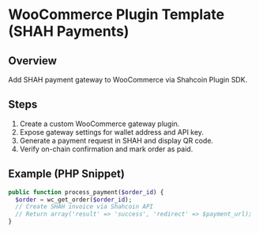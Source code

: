 # WooCommerce Plugin Template (SHAH Payments)

## Overview
Add SHAH payment gateway to WooCommerce via Shahcoin Plugin SDK.

## Steps
1. Create a custom WooCommerce gateway plugin.
2. Expose gateway settings for wallet address and API key.
3. Generate a payment request in SHAH and display QR code.
4. Verify on-chain confirmation and mark order as paid.

## Example (PHP Snippet)
```php
public function process_payment($order_id) {
  $order = wc_get_order($order_id);
  // Create SHAH invoice via Shahcoin API
  // Return array('result' => 'success', 'redirect' => $payment_url);
}
```
